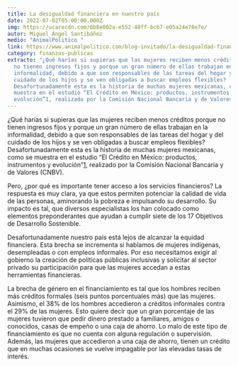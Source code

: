 ```yaml
---
title: La desigualdad financiera en nuestro país
date: 2022-07-02T05:00:00.000Z
img: https://ucarecdn.com/6b8e002a-e552-48ff-bc67-e05a24e78e7e/
autor: Miguel Ángel Santibáñez
medio: "AnimalPolitico "
link: https://www.animalpolitico.com/blog-invitado/la-desigualdad-financiera-en-nuestro-pais/
category: finanzas-publicas
extracto: "¿Qué harías si supieras que las mujeres reciben menos créditos porque
  no tienen ingresos fijos y porque un gran número de ellas trabajan en la
  informalidad, debido a que son responsables de las tareas del hogar y del
  cuidado de los hijos y se ven obligadas a buscar empleos flexibles?
  Desafortunadamente esta es la historia de muchas mujeres mexicanas, como se
  muestra en el estudio “El Crédito en México: productos, instrumentos y
  evolución”1, realizado por la Comisión Nacional Bancaria y de Valores (CNBV)."
---
```

<!--StartFragment-->

¿Qué harías si supieras que las mujeres reciben menos créditos porque no tienen ingresos fijos y porque un gran número de ellas trabajan en la informalidad, debido a que son responsables de las tareas del hogar y del cuidado de los hijos y se ven obligadas a buscar empleos flexibles? Desafortunadamente esta es la historia de muchas mujeres mexicanas, como se muestra en el estudio “El Crédito en México: productos, instrumentos y evolución”[1](https://www.animalpolitico.com/blog-invitado/la-desigualdad-financiera-en-nuestro-pais/#_ftn1), realizado por la Comisión Nacional Bancaria y de Valores (CNBV).

Pero, ¿por qué es importante tener acceso a los servicios financieros? La respuesta es muy clara, ya que estos permiten potenciar la calidad de vida de las personas, aminorando la pobreza e impulsando su desarrollo. Su impacto es tal, que diversos especialistas los han colocado como elementos preponderantes que ayudan a cumplir siete de los 17 Objetivos de Desarrollo Sostenible.

Desafortunadamente nuestro país está lejos de alcanzar la equidad financiera. Esta brecha se incrementa si hablamos de mujeres indígenas, desempleadas o con empleos informales. Por eso necesitamos exigir al gobierno la creación de políticas públicas inclusivas y solicitar al sector privado su participación para que las mujeres accedan a estas herramientas financieras.

La brecha de género en el financiamiento es tal que los hombres reciben más créditos formales (seis puntos porcentuales más) que las mujeres. Asimismo, el 38% de los hombres accedieron a créditos informales contra el 29% de las mujeres. Esto quiere decir que un gran porcentaje de las mujeres tuvieron que pedir dinero prestado a familiares, amigos o conocidos, casas de empeño o una caja de ahorro. Lo malo de este tipo de financiamiento es que no cuenta con alguna regulación o supervisión. Además, las mujeres que accedieron a una caja de ahorro, tienen un crédito que en muchas ocasiones se vuelve impagable por las elevadas tasas de interés.

<!--EndFragment-->